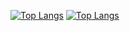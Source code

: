 [![Top Langs](https://github-readme-stats.vercel.app/api/top-langs/?username=victorrschmidt&layout=compact&theme=default#gh-light-mode-only&bg_color=0000000)](https://github.com/anuraghazra/github-readme-stats#gh-light-mode-only)
[![Top Langs](https://github-readme-stats.vercel.app/api/top-langs/?username=victorrschmidt&layout=compact&theme=dark#gh-dark-mode-only&bg_color=0000000)](https://github.com/anuraghazra/github-readme-stats#gh-dark-mode-only)
